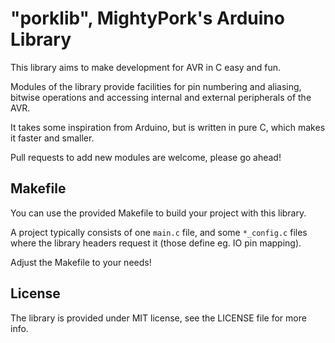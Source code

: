 # "porklib", MightyPork's Arduino Library

This library aims to make development for AVR in C easy and fun.

Modules of the library provide facilities for pin numbering and aliasing,
bitwise operations and accessing internal and external peripherals of the AVR.

It takes some inspiration from Arduino, but is written in pure C, which makes it faster
and smaller.

Pull requests to add new modules are welcome, please go ahead!

## Makefile

You can use the provided Makefile to build your project with this library.

A project typically consists of one `main.c` file, and some `*_config.c` files where the
library headers request it (those define eg. IO pin mapping).

Adjust the Makefile to your needs!

## License

The library is provided under MIT license, see the LICENSE file for more info.
